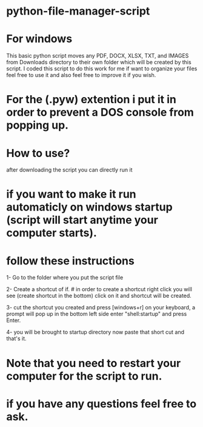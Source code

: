 # python-file-manager-script
# For windows

This basic python script moves any PDF, DOCX, XLSX, TXT, and IMAGES from Downloads directory to their own folder which will be created by this script. I coded this script to do this work for me if want to organize your files feel free to use it and also feel free to improve it if you wish.

# For the (.pyw) extention i put it  in order to prevent a DOS console from popping up.
# How to use?

after downloading the script you can directly run it

# if you want to make it run automaticly on windows startup (script will start anytime your computer starts).
# follow these instructions

1- Go to the folder where you put the script file


2- Create a shortcut of if. # in order to create a shortcut right click you will see (create shortcut in the bottom) click on it and shortcut will be created.


3- cut the shortcut you created and press [windows+r] on your keyboard, a prompt will pop up in the bottom left side enter "shell:startup" and press Enter.


4- you will be brought to startup directory now paste that short cut and that's it.


# Note that you need to restart your computer for the script to run.


# if you have any questions feel free to ask.
